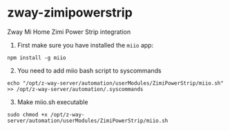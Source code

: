 # zway-zimipowerstrip
Zway Mi Home Zimi Power Strip integration


1) First make sure you have installed the `miio` app:

`npm install -g miio`

2) You need to add miio bash script to syscommands

`echo "/opt/z-way-server/automation/userModules/ZimiPowerStrip/miio.sh" >> /opt/z-way-server/automation/.syscommands`

3) Make miio.sh executable

`sudo chmod +x /opt/z-way-server/automation/userModules/ZimiPowerStrip/miio.sh`
